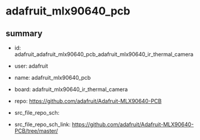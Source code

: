 # adafruit_mlx90640_pcb
 
## summary 
* id: adafruit_adafruit_mlx90640_pcb_adafruit_mlx90640_ir_thermal_camera
* user: adafruit
* name: adafruit_mlx90640_pcb
* board: adafruit_mlx90640_ir_thermal_camera
* repo: https://github.com/adafruit/Adafruit-MLX90640-PCB



* src_file_repo_sch: 
* src_file_repo_sch_link: https://github.com/adafruit/Adafruit-MLX90640-PCB/tree/master/






